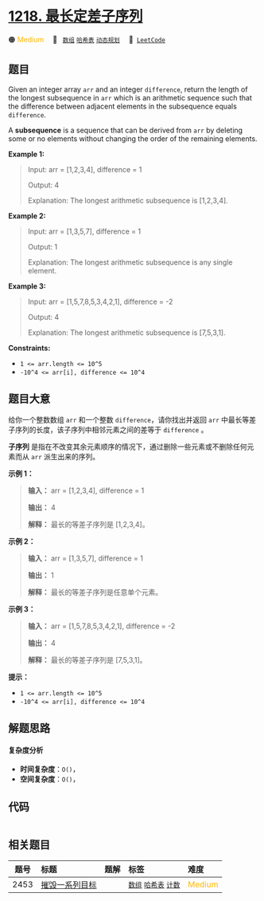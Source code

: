 # [1218. 最长定差子序列](https://leetcode.com/problems/longest-arithmetic-subsequence-of-given-difference)

🟠 <font color=#ffb800>Medium</font>&emsp; 🔖&ensp; [`数组`](/tag/array.md) [`哈希表`](/tag/hash-table.md) [`动态规划`](/tag/dynamic-programming.md)&emsp; 🔗&ensp;[`LeetCode`](https://leetcode.com/problems/longest-arithmetic-subsequence-of-given-difference)

## 题目

Given an integer array `arr` and an integer `difference`, return the length of
the longest subsequence in `arr` which is an arithmetic sequence such that the
difference between adjacent elements in the subsequence equals `difference`.

A **subsequence** is a sequence that can be derived from `arr` by deleting
some or no elements without changing the order of the remaining elements.



**Example 1:**

> Input: arr = [1,2,3,4], difference = 1
> 
> Output: 4
> 
> Explanation: The longest arithmetic subsequence is [1,2,3,4].

**Example 2:**

> Input: arr = [1,3,5,7], difference = 1
> 
> Output: 1
> 
> Explanation: The longest arithmetic subsequence is any single element.

**Example 3:**

> Input: arr = [1,5,7,8,5,3,4,2,1], difference = -2
> 
> Output: 4
> 
> Explanation: The longest arithmetic subsequence is [7,5,3,1].

**Constraints:**

  * `1 <= arr.length <= 10^5`
  * `-10^4 <= arr[i], difference <= 10^4`


## 题目大意

给你一个整数数组 `arr` 和一个整数 `difference`，请你找出并返回 `arr` 中最长等差子序列的长度，该子序列中相邻元素之间的差等于
`difference` 。

**子序列** 是指在不改变其余元素顺序的情况下，通过删除一些元素或不删除任何元素而从 `arr` 派生出来的序列。

**示例 1：**

> 
> 
> 
> 
> 
> **输入：** arr = [1,2,3,4], difference = 1
> 
> **输出：** 4
> 
> **解释：** 最长的等差子序列是 [1,2,3,4]。

**示例 2：**

> 
> 
> 
> 
> 
> **输入：** arr = [1,3,5,7], difference = 1
> 
> **输出：** 1
> 
> **解释：** 最长的等差子序列是任意单个元素。
> 
> 

**示例 3：**

> 
> 
> 
> 
> 
> **输入：** arr = [1,5,7,8,5,3,4,2,1], difference = -2
> 
> **输出：** 4
> 
> **解释：** 最长的等差子序列是 [7,5,3,1]。
> 
> 

**提示：**

  * `1 <= arr.length <= 10^5`
  * `-10^4 <= arr[i], difference <= 10^4`


## 解题思路

#### 复杂度分析

- **时间复杂度**：`O()`，
- **空间复杂度**：`O()`，

## 代码

```javascript

```

## 相关题目

<!-- prettier-ignore -->
| 题号 | 标题 | 题解 | 标签 | 难度 |
| :------: | :------ | :------: | :------ | :------ |
| 2453 | [摧毁一系列目标](https://leetcode.com/problems/destroy-sequential-targets) |  |  [`数组`](/tag/array.md) [`哈希表`](/tag/hash-table.md) [`计数`](/tag/counting.md) | <font color=#ffb800>Medium</font> |
